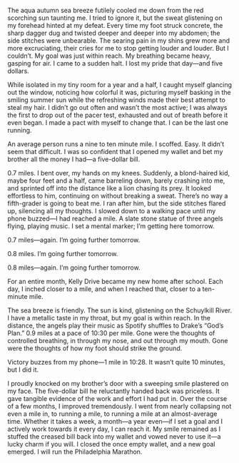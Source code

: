 The aqua autumn sea breeze futilely cooled me down from the red scorching sun taunting me. I tried to ignore it, but the sweat glistening on my forehead hinted at my defeat. Every time my foot struck concrete, the sharp dagger dug and twisted deeper and deeper into my abdomen; the side stitches were unbearable. The searing pain in my shins grew more and more excruciating, their cries for me to stop getting louder and louder. But I couldn’t. My goal was just within reach. My breathing became heavy, gasping for air. I came to a sudden halt. I lost my pride that day—and five dollars. 

While isolated in my tiny room for a year and a half, I caught myself glancing out the window, noticing how colorful it was, picturing myself basking in the smiling summer sun while the refreshing winds made their best attempt to steal my hair. I didn’t go out often and wasn’t the most active; I was always the first to drop out of the pacer test, exhausted and out of breath before it even began. I made a pact with myself to change that. I can be the last one running.

An average person runs a nine to ten minute mile. I scoffed. Easy. It didn’t seem that difficult. I was so confident that I opened my wallet and bet my brother all the money I had—a five-dollar bill.

0.7 miles. I bent over, my hands on my knees. Suddenly, a blond-haired kid, maybe four feet and a half, came barreling down, barely crashing into me, and sprinted off into the distance like a lion chasing its prey. It looked effortless to him, continuing on without breaking a sweat. There’s no way a fifth-grader is going to beat me. I ran after him, but the side stitches flared up, silencing all my thoughts. I slowed down to a walking pace until my phone buzzed—I had reached a mile. A slate stone statue of three angels flying, playing music. I set a mental marker; I’m getting here tomorrow.

0.7 miles—again. I’m going further tomorrow.

0.8 miles. I’m going further tomorrow.

0.8 miles—again. I’m going further tomorrow.

For an entire month, Kelly Drive became my new home after school. Each day, I inched closer to a mile, and when I reached that, closer to a ten-minute mile. 

  

The sea breeze is friendly. The sun is kind, glistening on the Schuylkill River. I have a metallic taste in my throat, but my goal is within reach. In the distance, the angels play their music as Spotify shuffles to Drake’s “God’s Plan.” 0.9 miles at a pace of 10:30 per mile. Gone were the thoughts of controlled breathing, in through my nose, and out through my mouth. Gone were the thoughts of how my foot should strike the ground. 

Victory buzzes from my phone—1 mile in 10:28. It wasn’t quite 10 minutes, but I did it.

I proudly knocked on my brother’s door with a sweeping smile plastered on my face. The five-dollar bill he reluctantly handed back was priceless. It gave tangible evidence of the work and effort I had put in. Over the course of a few months, I improved tremendously. I went from nearly collapsing not even a mile in, to running a mile, to running a mile at an almost-average time. Whether it takes a week, a month—a year even—if I set a goal and I actively work towards it every day, I can reach it. My smile remained as I stuffed the creased bill back into my wallet and vowed never to use it—a lucky charm if you will. I closed the once empty wallet, and a new goal emerged. I will run the Philadelphia Marathon.